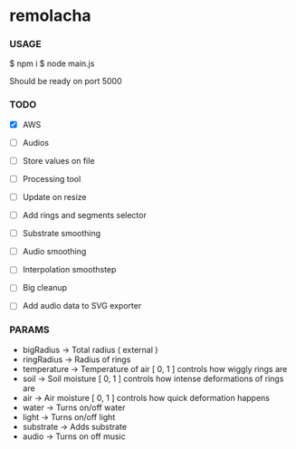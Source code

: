 # remolacha

### USAGE

$ npm i
$ node main.js

Should be ready on port 5000

### TODO

- [x] AWS
- [ ] Audios
- [ ] Store values on file
- [ ] Processing tool

- [ ] Update on resize
- [ ] Add rings and segments selector

- [ ] Substrate smoothing
- [ ] Audio smoothing
- [ ] Interpolation smoothstep
- [ ] Big cleanup

- [ ] Add audio data to SVG exporter

### PARAMS

* bigRadius -> Total radius ( external )
* ringRadius -> Radius of rings
* temperature -> Temperature of air [ 0, 1 ] controls how wiggly rings are
* soil -> Soil moisture [ 0, 1 ] controls how intense deformations of rings are
* air -> Air moisture [ 0, 1 ] controls how quick deformation happens
* water -> Turns on/off water
* light -> Turns on/off light
* substrate -> Adds substrate
* audio -> Turns on off music
